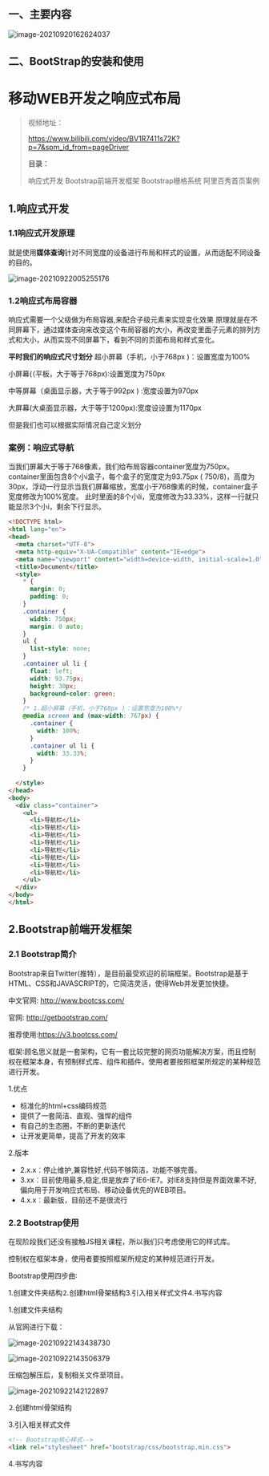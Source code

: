 ## 一、主要内容

![image-20210920162624037](https://gitee.com/jingw1/cloud-image/raw/master/img/image-20210920162624037.png)

## 二、BootStrap的安装和使用

# 移动WEB开发之响应式布局



> 视频地址：
>
> https://www.bilibili.com/video/BV1R7411s72K?p=7&spm_id_from=pageDriver
>
> **目录：**
>
> 响应式开发
> Bootstrap前端开发框架
> Bootstrap栅格系统
> 阿里百秀首页案例

## 1.响应式开发



### 1.1响应式开发原理

就是使用**媒体查询**针对不同宽度的设备进行布局和样式的设置，从而适配不同设备的目的。

![image-20210922005255176](https://gitee.com/jingw1/cloud-image/raw/master/img/image-20210922005255176.png)



### 1.2响应式布局容器

响应式需要一个父级做为布局容器,来配合子级元素来实现变化效果
原理就是在不同屏幕下，通过媒体查询来改变这个布局容器的大小，再改变里面子元素的排列方式和大小，从而实现不同屏幕下，看到不同的页面布局和样式变化。

**平时我们的响应式尺寸划分**
超小屏幕（手机，小于768px )：设置宽度为100%

小屏幕(（平板，大于等于768px)∶设置宽度为750px

中等屏幕（桌面显示器，大于等于992px ) :宽度设置为970px

大屏幕(大桌面显示器，大于等于1200px):宽度设设置为1170px

但是我们也可以根据实际情况自己定义划分



### 案例：响应式导航

当我们屏幕大于等于768像素，我们给布局容器container宽度为750px。
container里面包含8个小i盒子，每个盒子的宽度定为93.75px ( 750/8)，高度为30px，浮动一行显示当我们屏幕缩放，宽度小于768像素的时候，container盒子宽度修改为100%宽度。
此时里面的8个小li，宽度修改为33.33%，这样一行就只能显示3个小i，剩余下行显示。

```html
<!DOCTYPE html>
<html lang="en">
<head>
  <meta charset="UTF-8">
  <meta http-equiv="X-UA-Compatible" content="IE=edge">
  <meta name="viewport" content="width=device-width, initial-scale=1.0">
  <title>Document</title>
  <style>
    * {
      margin: 0;
      padding: 0;
    }
    .container {
      width: 750px;
      margin: 0 auto;
    }
    ul {
      list-style: none;
    }
    .container ul li {
      float: left;
      width: 93.75px;
      height: 30px;
      background-color: green;
    }
    /* 1.超小屏幕（手机，小于768px )：设置宽度为100%*/
    @media screen and (max-width: 767px) {
      .container {
        width: 100%;
      }
      .container ul li {
        width: 33.33%;
      }
    }
    
  </style>
</head>
<body>
  <div class="container">
    <ul>
      <li>导航栏</li>
      <li>导航栏</li>
      <li>导航栏</li>
      <li>导航栏</li>
      <li>导航栏</li>
      <li>导航栏</li>
      <li>导航栏</li>
      <li>导航栏</li>
    </ul>
  </div>
</body>
</html>
```



## 2.Bootstrap前端开发框架

### 2.1 Bootstrap简介

Bootstrap来自Twitter(推特），是目前最受欢迎的前端框架。Bootstrap是基于HTML、CSS和JAVASCRIPT的，它简洁灵活，使得Web并发更加快捷。

中文官网: http://www.bootcss.com/

官网: http://getbootstrap.com/

推荐使用:https://v3.bootcss.com/ 

框架∶顾名思义就是一套架构，它有一套比较完整的网页功能解决方案，而且控制权在框架本身，有预制样式库、组件和插件。使用者要按照框架所规定的某种规范进行开发。



1.优点

- 标准化的html+css编码规范
- 提供了一套简洁、直观、强悍的组件
- 有自己的生态圈，不断的更新迭代
- 让开发更简单，提高了开发的效率

2.版本

- 2.x.x︰停止维护,兼容性好,代码不够简洁，功能不够完善。
- 3.xx︰目前使用最多,稳定,但是放弃了IE6-IE7。对IE8支持但是界面效果不好,偏向用于开发响应式布局、移动设备优先的WEB项目。
- 4.x.x︰最新版，目前还不是很流行

### 2.2 Bootstrap使用

在现阶段我们还没有接触JS相关课程，所以我们只考虑使用它的样式库。

控制权在框架本身，使用者要按照框架所规定的某种规范进行开发。

Bootstrap使用四步曲∶

1.创建文件夹结构⒉创建html骨架结构3.引入相关样式文件4.书写内容

1.创建文件夹结构

从官网进行下载：

![image-20210922143438730](https://gitee.com/jingw1/cloud-image/raw/master/img/image-20210922143438730.png)

![image-20210922143506379](https://gitee.com/jingw1/cloud-image/raw/master/img/image-20210922143506379.png)

压缩包解压后，复制相关文件至项目。

![image-20210922142122897](https://gitee.com/jingw1/cloud-image/raw/master/img/image-20210922142122897.png)



⒉创建html骨架结构

3.引入相关样式文件

```html
<!-- Bootstrap核心样式-->
<link rel="stylesheet" href="bootstrap/css/bootstrap.min.css">
```

4.书写内容









